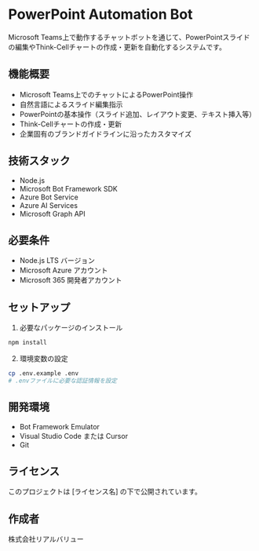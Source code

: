 # PowerPoint Automation Bot

Microsoft Teams上で動作するチャットボットを通じて、PowerPointスライドの編集やThink-Cellチャートの作成・更新を自動化するシステムです。

## 機能概要

- Microsoft Teams上でのチャットによるPowerPoint操作
- 自然言語によるスライド編集指示
- PowerPointの基本操作（スライド追加、レイアウト変更、テキスト挿入等）
- Think-Cellチャートの作成・更新
- 企業固有のブランドガイドラインに沿ったカスタマイズ

## 技術スタック

- Node.js
- Microsoft Bot Framework SDK
- Azure Bot Service
- Azure AI Services
- Microsoft Graph API

## 必要条件

- Node.js LTS バージョン
- Microsoft Azure アカウント
- Microsoft 365 開発者アカウント

## セットアップ

1. 必要なパッケージのインストール
```bash
npm install
```

2. 環境変数の設定
```bash
cp .env.example .env
# .envファイルに必要な認証情報を設定
```

## 開発環境

- Bot Framework Emulator
- Visual Studio Code または Cursor
- Git

## ライセンス

このプロジェクトは [ライセンス名] の下で公開されています。

## 作成者

株式会社リアルバリュー
